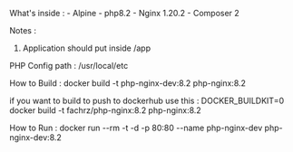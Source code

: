 What's inside :
    - Alpine
    - php8.2
    - Nginx 1.20.2
    - Composer 2

Notes :
1. Application should put inside /app

PHP Config path :
/usr/local/etc

How to Build :
docker build -t php-nginx-dev:8.2 php-nginx:8.2

if you want to build to push to dockerhub use this :
DOCKER_BUILDKIT=0 docker build -t fachrz/php-nginx:8.2 php-nginx:8.2

How to Run :
docker run --rm -t -d -p 80:80 --name php-nginx-dev php-nginx-dev:8.2